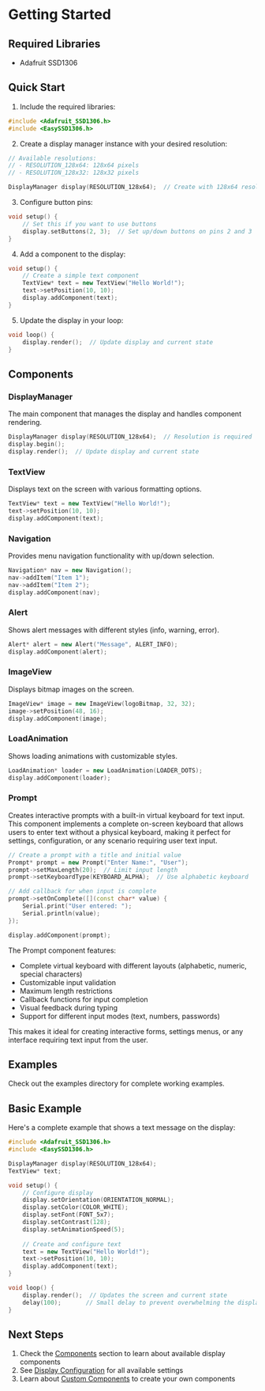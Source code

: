 # Getting Started

## Required Libraries

- Adafruit SSD1306

## Quick Start

1. Include the required libraries:

```cpp
#include <Adafruit_SSD1306.h>
#include <EasySSD1306.h>
```

2. Create a display manager instance with your desired resolution:

```cpp
// Available resolutions:
// - RESOLUTION_128x64: 128x64 pixels
// - RESOLUTION_128x32: 128x32 pixels

DisplayManager display(RESOLUTION_128x64);  // Create with 128x64 resolution
```

3. Configure button pins:

```cpp
void setup() {
    // Set this if you want to use buttons
    display.setButtons(2, 3);  // Set up/down buttons on pins 2 and 3
}
```

4. Add a component to the display:

```cpp
void setup() {
    // Create a simple text component
    TextView* text = new TextView("Hello World!");
    text->setPosition(10, 10);
    display.addComponent(text);
}
```

5. Update the display in your loop:

```cpp
void loop() {
    display.render();  // Update display and current state
}
```

## Components

### DisplayManager
The main component that manages the display and handles component rendering.

```cpp
DisplayManager display(RESOLUTION_128x64);  // Resolution is required
display.begin();
display.render();  // Update display and current state
```

### TextView
Displays text on the screen with various formatting options.

```cpp
TextView* text = new TextView("Hello World!");
text->setPosition(10, 10);
display.addComponent(text);
```

### Navigation
Provides menu navigation functionality with up/down selection.

```cpp
Navigation* nav = new Navigation();
nav->addItem("Item 1");
nav->addItem("Item 2");
display.addComponent(nav);
```

### Alert
Shows alert messages with different styles (info, warning, error).

```cpp
Alert* alert = new Alert("Message", ALERT_INFO);
display.addComponent(alert);
```

### ImageView
Displays bitmap images on the screen.

```cpp
ImageView* image = new ImageView(logoBitmap, 32, 32);
image->setPosition(48, 16);
display.addComponent(image);
```

### LoadAnimation
Shows loading animations with customizable styles.

```cpp
LoadAnimation* loader = new LoadAnimation(LOADER_DOTS);
display.addComponent(loader);
```

### Prompt
Creates interactive prompts with a built-in virtual keyboard for text input. This component implements a complete on-screen keyboard that allows users to enter text without a physical keyboard, making it perfect for settings, configuration, or any scenario requiring user text input.

```cpp
// Create a prompt with a title and initial value
Prompt* prompt = new Prompt("Enter Name:", "User");
prompt->setMaxLength(20);  // Limit input length
prompt->setKeyboardType(KEYBOARD_ALPHA);  // Use alphabetic keyboard

// Add callback for when input is complete
prompt->setOnComplete([](const char* value) {
    Serial.print("User entered: ");
    Serial.println(value);
});

display.addComponent(prompt);
```

The Prompt component features:
- Complete virtual keyboard with different layouts (alphabetic, numeric, special characters)
- Customizable input validation
- Maximum length restrictions
- Callback functions for input completion
- Visual feedback during typing
- Support for different input modes (text, numbers, passwords)

This makes it ideal for creating interactive forms, settings menus, or any interface requiring text input from the user.

## Examples

Check out the examples directory for complete working examples.

## Basic Example

Here's a complete example that shows a text message on the display:

```cpp
#include <Adafruit_SSD1306.h>
#include <EasySSD1306.h>

DisplayManager display(RESOLUTION_128x64);
TextView* text;

void setup() {
    // Configure display
    display.setOrientation(ORIENTATION_NORMAL);
    display.setColor(COLOR_WHITE);
    display.setFont(FONT_5x7);
    display.setContrast(128);
    display.setAnimationSpeed(5);
    
    // Create and configure text
    text = new TextView("Hello World!");
    text->setPosition(10, 10);
    display.addComponent(text);
}

void loop() {
    display.render();  // Updates the screen and current state
    delay(100);       // Small delay to prevent overwhelming the display
}
```

## Next Steps

1. Check the [Components](components/overview.md) section to learn about available display components
2. See [Display Configuration](display_manager/configuration.md) for all available settings
3. Learn about [Custom Components](components/custom.md) to create your own components 